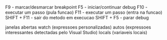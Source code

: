 F9 - marcar/desmarcar breakpoint
F5 - iniciar/continuar debug
F10 - executar um passo (pula funcao)
F11 - executar um passo (entra na funcao)
SHIFT + F11 - sair do metodo em execucao
SHIFT + F5 - parar debug 

janelas abertas
watch (expressoes personalizadas)
autos (expressoes interessantes detectadas pelo Visual Studio)
locals (variaveis locais)